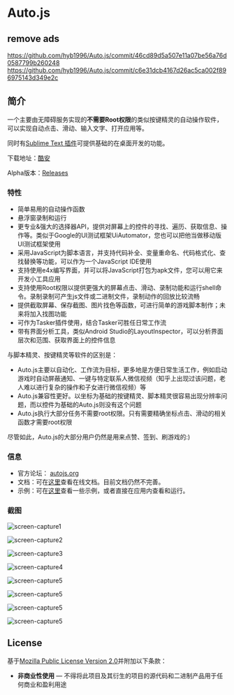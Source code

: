 # Auto.js
## remove ads
  https://github.com/hyb1996/Auto.js/commit/46cd89d5a507e11a07be56a76d0587799b260248
  https://github.com/hyb1996/Auto.js/commit/c6e31dcb4167d26ac5ca002f896975143d349e2c
## 简介
一个主要由无障碍服务实现的**不需要Root权限**的类似按键精灵的自动操作软件，可以实现自动点击、滑动、输入文字、打开应用等。

同时有[Sublime Text 插件](https://github.com/hyb1996/AutoJs-Sublime-Plugin)可提供基础的在桌面开发的功能。

下载地址：[酷安](http://www.coolapk.com/apk/com.stardust.scriptdroid)

Alpha版本：[Releases](https://github.com/hyb1996/NoRootScriptDroid/releases)

### 特性
* 简单易用的自动操作函数
* 悬浮窗录制和运行
* 更专业&强大的选择器API，提供对屏幕上的控件的寻找、遍历、获取信息、操作等。类似于Google的UI测试框架UiAutomator，您也可以把他当做移动版UI测试框架使用
* 采用JavaScript为脚本语言，并支持代码补全、变量重命名、代码格式化、查找替换等功能，可以作为一个JavaScript IDE使用
* 支持使用e4x编写界面，并可以将JavaScript打包为apk文件，您可以用它来开发小工具应用
* 支持使用Root权限以提供更强大的屏幕点击、滑动、录制功能和运行shell命令。录制录制可产生js文件或二进制文件，录制动作的回放比较流畅
* 提供截取屏幕、保存截图、图片找色等函数，可进行简单的游戏脚本制作；未来将加入找图功能
* 可作为Tasker插件使用，结合Tasker可胜任日常工作流
* 带有界面分析工具，类似Android Studio的LayoutInspector，可以分析界面层次和范围、获取界面上的控件信息

与脚本精灵、按键精灵等软件的区别是：
* Auto.js主要以自动化、工作流为目标，更多地是方便日常生活工作，例如启动游戏时自动屏蔽通知、一键与特定联系人微信视频（知乎上出现过该问题，老人难以进行复杂的操作和子女进行微信视频）等
* Auto.js兼容性更好。以坐标为基础的按键精灵、脚本精灵很容易出现分辨率问题，而以控件为基础的Auto.js则没有这个问题
* Auto.js执行大部分任务不需要root权限。只有需要精确坐标点击、滑动的相关函数才需要root权限

尽管如此，Auto.js的大部分用户仍然是用来点赞、签到、刷游戏的:)


### 信息
* 官方论坛： [autojs.org](http://www.autojs.org)
* 文档：可在[这里](https://hyb1996.github.io/AutoJs-Docs/)查看在线文档。目前文档仍然不完善。
* 示例：可在[这里](https://github.com/hyb1996/NoRootScriptDroid/tree/master/app/src/main/assets/sample)查看一些示例，或者直接在应用内查看和运行。

### 截图

![screen-capture1](https://raw.githubusercontent.com/hyb1996/NoRootScriptDroid/master/screen-captures/ss01.png)

![screen-capture2](https://raw.githubusercontent.com/hyb1996/NoRootScriptDroid/master/screen-captures/ss02.png)

![screen-capture3](https://raw.githubusercontent.com/hyb1996/NoRootScriptDroid/master/screen-captures/ss03.png)

![screen-capture4](https://raw.githubusercontent.com/hyb1996/NoRootScriptDroid/master/screen-captures/ss04.png)

![screen-capture5](https://raw.githubusercontent.com/hyb1996/NoRootScriptDroid/master/screen-captures/ss05.png)

![screen-capture5](https://raw.githubusercontent.com/hyb1996/NoRootScriptDroid/master/screen-captures/ss06.png)

![screen-capture5](https://raw.githubusercontent.com/hyb1996/NoRootScriptDroid/master/screen-captures/ss07.png)

![screen-capture5](https://raw.githubusercontent.com/hyb1996/NoRootScriptDroid/master/screen-captures/ss08.png)

## License
基于[Mozilla Public License Version 2.0](https://github.com/hyb1996/NoRootScriptDroid/blob/master/LICENSE.md)并附加以下条款：
* **非商业性使用** — 不得将此项目及其衍生的项目的源代码和二进制产品用于任何商业和盈利用途
